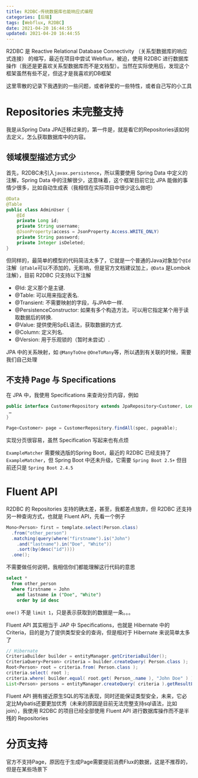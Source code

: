 ```yaml
---
title: R2DBC-传统数据库也能响应式编程
categories: [后端]
tags: [Webflux, R2DBC]
date: 2021-04-20 16:44:55
updated: 2021-04-20 16:44:55
---
```


R2DBC 是 Reactive Relational Database Connectivity （关系型数据库的响应式连接） 的缩写，最近在项目中尝试 Webflux，被迫，使用 R2DBC 进行数据库操作（我还是更喜欢关系型数据库而不是文档型）。当然在实际使用后，发现这个框架虽然有些不足，但这才是我喜欢的DB框架

这里零散的记录下我遇到的一些问题，或者钟爱的一些特性，或者自己写的小工具

<!-- more -->

# Repositories 未完整支持

我是从Spring Data JPA迁移过来的，第一件是，就是看它的Repositories该如何去定义，怎么获取数据库中的内容。

## 领域模型描述方式少

首先，R2DBC未引入`javax.persistence`，所以需要使用 Spring Data 中定义的注解，Spring Data 中的注解很少，这意味着，这个框架目前它比 JPA 能做的事情少很多，比如自动生成表（我相信在实际项目中很少这么做吧）

```java
@Data
@Table
public class AdminUser {
    @Id
    private Long id;
    private String username;
    @JsonProperty(access = JsonProperty.Access.WRITE_ONLY)
    private String password;
    private Integer isDeleted;
}
```

但同样的，最简单的模型的代码简洁太多了，它就是一个普通的Java对象加个`@Id`注解（`@Table`可以不添加的，无影响，但是官方文档建议加上，`@Data` 是Lombok注解），目前 R2DBC 只支持以下注解

- @Id: 定义那个是主键.
- @Table: 可以用来指定表名.
- @Transient: 不需要映射的字段，与JPA中一样.
- @PersistenceConstructor: 如果有多个构造方法，可以用它指定某个用于读取数据后的转换.
- @Value: 提供使用SpEL语法，获取数据的方式.
- @Column: 定义列名.
- @Version: 用于乐观锁的（暂时未尝试）.

JPA 中的关系映射，如 `@ManyToOne` `@OneToMany`等，所以遇到有关联的时候，需要我们自己处理

## 不支持 Page<T> 与 Specifications

在 JPA 中，我使用 Specifications 来查询分页内容，例如

```java
public interface CustomerRepository extends JpaRepository<Customer, Long>, JpaSpecificationExecutor<Customer> {
 …
}

Page<Customer> page = CustomerRepository.findAll(spec, pageable);
```

实现分页很容易，虽然 Specification 写起来也有点烦

`ExampleMatcher` 需要候选版的Spring Boot，最近的 R2DBC 已经支持了 `ExampleMatcher`，但 Spring Boot 中还未升级，它需要 `Spring Boot 2.5+` 但目前还只是 `Spring Boot 2.4.5`

# Fluent API

R2DBC 的 Repositories 支持的确太差，甚至，我都差点放弃，但 R2DBC 还支持另一种查询方式，也就是 Fluent API，先看一个例子

```java
Mono<Person> first = template.select(Person.class)  
  .from("other_person")
  .matching(query(where("firstname").is("John")     
    .and("lastname").in("Doe", "White"))
    .sort(by(desc("id"))))                          
  .one(); 
```

不需要做任何说明，我相信你们都能理解这行代码的意思

```sql
select * 
  from other_person
  where firstname = John
    and lastname in ("Doe", "White")
    order by id desc
```

`one()` 不是 `limit 1`，只是表示获取到的数据是一条。。。

Fluent API 其实相当于 JAP 中 Specifications，也就是 Hibernate 中的 Criteria，目的是为了提供类型安全的查询，但是相对于 Hibernate 来说简单太多了

```java
// Hibernate
CriteriaBuilder builder = entityManager.getCriteriaBuilder();
CriteriaQuery<Person> criteria = builder.createQuery( Person.class );
Root<Person> root = criteria.from( Person.class );
criteria.select( root );
criteria.where( builder.equal( root.get( Person_.name ), "John Doe" ) );
List<Person> persons = entityManager.createQuery( criteria ).getResultList();
```

Fluent API 拥有接近原生SQL的写法表现，同时还能保证类型安全，未来，它必定比Mybatis还要更加优秀（未来的原因是目前无法完整支持sql语法，比如join），我使用 R2DBC 的项目已经全部使用 Fluent API 进行数据库操作而不是半残的 Repositories

# 分页支持

官方不支持Page<T>，原因在于生成Page<T>需要提前消费Flux<T>的数据，这是不推荐的，但是在某些场景下
